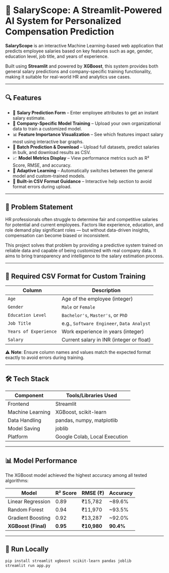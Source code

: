 # 💼 SalaryScope: A Streamlit-Powered AI System for Personalized Compensation Prediction

**SalaryScope** is an interactive Machine Learning-based web application that predicts employee salaries based on key features such as age, gender, education level, job title, and years of experience.

Built using **Streamlit** and powered by **XGBoost**, this system provides both general salary predictions and company-specific training functionality, making it suitable for real-world HR and analytics use cases.

---

## 🔍 Features

- 🎯 **Salary Prediction Form** – Enter employee attributes to get an instant salary estimate.
- 🏢 **Company-Specific Model Training** – Upload your own organizational data to train a customized model.
- 📊 **Feature Importance Visualization** – See which features impact salary most using interactive bar graphs.
- 📁 **Batch Prediction & Download** – Upload full datasets, predict salaries in bulk, and download results as CSV.
- 📈 **Model Metrics Display** – View performance metrics such as R² Score, RMSE, and accuracy.
- 🧠 **Adaptive Learning** – Automatically switches between the general model and custom-trained models.
- 📌 **Built-in CSV Format Guidance** – Interactive help section to avoid format errors during upload.

---

## 🧠 Problem Statement

HR professionals often struggle to determine fair and competitive salaries for potential and current employees. Factors like experience, education, and role demand play significant roles — but without data-driven insights, compensation can become biased or inconsistent.

This project solves that problem by providing a predictive system trained on reliable data and capable of being customized with real company data. It aims to bring transparency and intelligence to the salary estimation process.

---

## 📁 Required CSV Format for Custom Training

| Column               | Description                                 |
|----------------------|---------------------------------------------|
| `Age`                | Age of the employee (integer)               |
| `Gender`             | `Male` or `Female`                          |
| `Education Level`    | `Bachelor's`, `Master's`, or `PhD`          |
| `Job Title`          | e.g., `Software Engineer`, `Data Analyst`   |
| `Years of Experience`| Work experience in years (integer)          |
| `Salary`             | Current salary in INR (integer or float)    |

⚠️ **Note**: Ensure column names and values match the expected format exactly to avoid errors during training.

---

## 🛠️ Tech Stack

| Component     | Tools/Libraries Used                             |
|---------------|--------------------------------------------------|
| Frontend      | Streamlit                                        |
| Machine Learning | XGBoost, scikit-learn                         |
| Data Handling | pandas, numpy, matplotlib                        |
| Model Saving  | joblib                                           |
| Platform      | Google Colab, Local Execution                    |

---

## 📊 Model Performance

The XGBoost model achieved the highest accuracy among all tested algorithms:

| Model               | R² Score | RMSE (₹) | Accuracy |
|---------------------|----------|----------|----------|
| Linear Regression   | 0.89     | ₹15,782  | ~89.6%   |
| Random Forest       | 0.94     | ₹11,970  | ~93.5%   |
| Gradient Boosting   | 0.92     | ₹13,287  | ~92.0%   |
| **XGBoost (Final)** | **0.95** | **₹10,980** | **90.4%** |

---


## 🚀 Run Locally
```bash
pip install streamlit xgboost scikit-learn pandas joblib
streamlit run app.py
